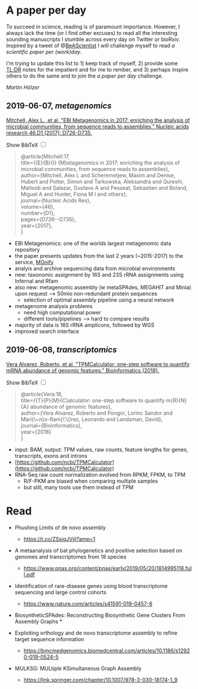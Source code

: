 # A paper per day

To succeed in science, reading is of paramount importance. However, I always
lack the time (or I find other excuses) to read all the interesting sounding
manuscripts I stumble across every day on Twitter or bioRxiv. Inspired by a
tweet of
@[BeAScientist](https://twitter.com/BeAScientist/status/1136657979317448705) I
will challenge myself to read _a scientific paper per (work)day_. 

I'm trying to update this list to 1) keep track of myself, 2) provide some
[TL;DR](https://www.urbandictionary.com/define.php?term=tl%3Bdr) notes for the
impatient and for me to rember, and 3) perhaps inspire others to do the same and
to join the _a paper per day_ challenge.  

_Martin H&ouml;lzer_

## 2019-06-07, _metagenomics_

[Mitchell, Alex L., et al. "EBI Metagenomics in 2017: enriching the analysis of microbial communities, from sequence reads to assemblies." Nucleic acids research 46.D1 (2017): D726-D735.](https://academic.oup.com/nar/article/46/D1/D726/4561650)

<label for="trigger">Show BibTeX</label>
<input id="trigger" type="checkbox">
<div class="box">
<blockquote class="" cite=""> 
@article{Mitchell:17,<br />
  title={{E}{B}{I} {M}etagenomics in 2017: enriching the analysis of microbial communities, from sequence reads to assemblies},<br />
  author={Mitchell, Alex L and Scheremetjew, Maxim and Denise, Hubert and Potter, Simon and Tarkowska, Aleksandra and Qureshi, Matloob and Salazar, Gustavo A and Pesseat, Sebastien and Boland, Miguel A and Hunter, Fiona M I and others},<br />
  journal={Nucleic Acids Res},<br />
  volume={46},<br />
  number={D1},<br />
  pages={D726--D735},<br />
  year={2017},<br />
}</blockquote>
</div>

* EBI Metagenomics: one of the worlds largest metagenomic data repository
* the paper presents updates from the last 2 years (~2015-2017) to the service, [MGnify](https://www.ebi.ac.uk/metagenomics/)
* analyis and archive sequencing data from microbial environments
* new: taxonomic assignment by 16S and 23S rRNA assignments using Infernal and Rfam
* also new: metagenomic assembly (w metaSPAdes, MEGAHIT and Minia) upon request --> 50mio non-redundant protein sequences
    * selection of optimal assembly pipeline using a neural network
* metagenome analysis problems
    * need high computational power
    * different tools/pipelines --> hard to compare results
* majority of data is 16S rRNA amplicons, followed by WGS
* improved search interface

## 2019-06-08, _transcriptomics_

[Vera Alvarez, Roberto, et al. "TPMCalculator: one-step software to quantify mRNA abundance of genomic features." Bioinformatics (2018).](https://academic.oup.com/bioinformatics/article/35/11/1960/5150437#.XPnnedggr9c.twitter)

<label for="trigger">Show BibTeX</label>
<input id="trigger" type="checkbox">
<div class="box">
<blockquote class="" cite=""> 
@article{Vera:18,<br />
  title={{T}{P}{M}{C}alculator: one-step software to quantify m{R}{N}{A} abundance of genomic features},<br />
  author={Vera Alvarez, Roberto and Pongor, Lorinc Sandor and Mari{\~n}o-Ram{\'\i}rez, Leonardo and Landsman, David},<br />
  journal={Bioinformatics},<br />
  year={2018}<br />
}</blockquote>
</div>

* input: BAM, output: TPM values, raw counts, feature lengths for genes, transcripts, exons and introns
* [https://github.com/ncbi/TPMCalculator](https://github.com/ncbi/TPMCalculator)
* RNA-Seq raw count normalization evolved from RPKM, FPKM, to TPM
    * R/F-PKM are biased when comparing multiple samples
    * but still, many tools use them instead of TPM



# Read

* Phushing Limits of de novo assembly
    * https://t.co/ZSsiqJVjil?amp=1

* A metaanalysis of bat phylogenetics and positive selection based on genomes and transcriptomes from 18 species
    * https://www.pnas.org/content/pnas/early/2019/05/20/1814995116.full.pdf

* Identification of rare-disease genes using blood transcriptome sequencing and large control cohorts
    * https://www.nature.com/articles/s41591-019-0457-8

* BiosyntheticSPAdes: Reconstructing Biosynthetic Gene Clusters From Assembly Graphs
    * 

* Exploiting orthology and de novo transcriptome assembly to refine target sequence information
    * https://bmcmedgenomics.biomedcentral.com/articles/10.1186/s12920-019-0524-5

* MULKSG: MULtiple KSimultaneous Graph Assembly
    * https://link.springer.com/chapter/10.1007/978-3-030-18174-1_9